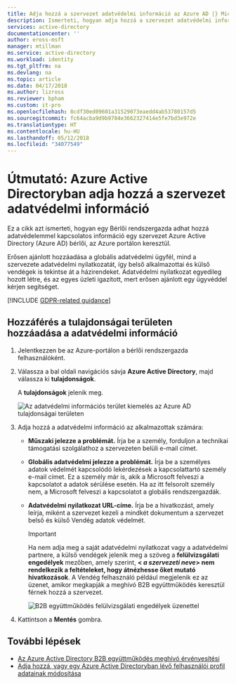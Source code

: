 ```yaml
---
title: Adja hozzá a szervezet adatvédelmi információ az Azure AD |} Microsoft Docs
description: Ismerteti, hogyan adja hozzá a szervezet adatvédelmi információ az Azure Active Directory (Azure AD) tulajdonságai területen.
services: active-directory
documentationcenter: ''
author: eross-msft
manager: mtillman
ms.service: active-directory
ms.workload: identity
ms.tgt_pltfrm: na
ms.devlang: na
ms.topic: article
ms.date: 04/17/2018
ms.author: lizross
ms.reviewer: bpham
ms.custom: it-pro
ms.openlocfilehash: 8cdf30ed09601a31529073eaedd4ab53780157d5
ms.sourcegitcommit: fc64acba9d9b9784e3662327414e5fe7bd3e972e
ms.translationtype: HT
ms.contentlocale: hu-HU
ms.lasthandoff: 05/12/2018
ms.locfileid: "34077549"
---
```

# <a name="how-to-add-your-organizations-privacy-info-in-azure-active-directory"></a>Útmutató: Azure Active Directoryban adja hozzá a szervezet adatvédelmi információ
Ez a cikk azt ismerteti, hogyan egy Bérlői rendszergazda adhat hozzá adatvédelemmel kapcsolatos információ egy szervezet Azure Active Directory (Azure AD) bérlői, az Azure portálon keresztül.

Erősen ajánlott hozzáadása a globális adatvédelmi ügyfél, mind a szervezete adatvédelmi nyilatkozatát, így belső alkalmazottai és külső vendégek is tekintse át a házirendeket. Adatvédelmi nyilatkozat egyedileg hozott létre, és az egyes üzleti igazított, mert erősen ajánlott egy ügyvéddel kérjen segítséget.

[!INCLUDE [GDPR-related guidance](../../includes/gdpr-dsr-and-stp-note.md)]

## <a name="access-the-properties-area-to-add-your-privacy-info"></a>Hozzáférés a tulajdonságai területen hozzáadása a adatvédelmi információ

1.  Jelentkezzen be az Azure-portálon a bérlői rendszergazda felhasználóként.

2.  Válassza a bal oldali navigációs sávja **Azure Active Directory**, majd válassza ki **tulajdonságok**.

    A **tulajdonságok** jelenik meg.

    ![Az adatvédelmi információs terület kiemelés az Azure AD tulajdonságai területen](./media/active-directory-properties-area/properties-area.png)

3.  Adja hozzá a adatvédelmi információ az alkalmazottak számára:

    - **Műszaki jelezze a problémát.** Írja be a személy, forduljon a technikai támogatási szolgálathoz a szervezeten belüli e-mail címet.
    
    - **Globális adatvédelmi jelezze a problémát.** Írja be a személyes adatok védelmét kapcsolódó lekérdezések a kapcsolattartó személy e-mail címet. Ez a személy már is, akik a Microsoft felveszi a kapcsolatot a adatok sérülése esetén. Ha az itt felsorolt személy nem, a Microsoft felveszi a kapcsolatot a globális rendszergazdák.

    - **Adatvédelmi nyilatkozat URL-címe.** Írja be a hivatkozást, amely leírja, miként a szervezet kezeli a mindkét dokumentum a szervezet belső és külső Vendég adatok védelmét.

        >[!Important]
        >Ha nem adja meg a saját adatvédelmi nyilatkozat vagy a adatvédelmi partnere, a külső vendégek jelenik meg a szöveg a **felülvizsgálati engedélyek** mezőben, amely szerint,  **< _a szervezeti neve_> nem rendelkezik a feltételeket, hogy átnézhesse őket mutató hivatkozások**. A Vendég felhasználó például megjelenik ez az üzenet, amikor megkapják a meghívó B2B együttműködés keresztül férnek hozzá a szervezet.

        ![B2B együttműködés felülvizsgálati engedélyek üzenettel](./media/active-directory-properties-area/active-directory-no-privacy-statement-or-contact.png)

4.  Kattintson a **Mentés** gombra.

## <a name="next-steps"></a>További lépések
- [Az Azure Active Directory B2B együttműködés meghívó érvényesítési](https://aka.ms/b2bredemption)
- [Adja hozzá, vagy egy Azure Active Directoryban lévő felhasználói profil adatainak módosítása](/active-directory-users-profile-azure-portal.md)